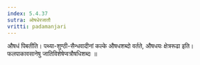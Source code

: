 ```yaml
---
index: 5.4.37
sutra: ओषधेरजातौ
vritti: padamanjari
---
```


 औषधं पिबतीति। पथ्या-शुण्ठी-सैन्धवादीनां कल्के औषधशब्दो वर्तते, औषधयः क्षेत्ररूढा इति। फलपाकावसानेषु जातिविशेषेप्वत्रौषधिशब्दः ॥